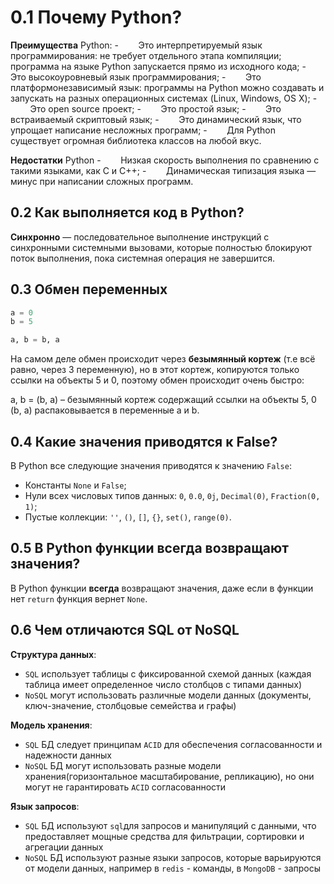 
# 0.1 Почему Python?

**Преимущества** Python:
-        Это интерпретируемый язык программирования: не требует отдельного этапа компиляции; программа на языке Python запускается прямо из исходного кода;
-        Это высокоуровневый язык программирования;
-        Это платформонезависимый язык: программы на Python можно создавать и запускать на разных операционных системах (Linux, Windows, OS X);
-        Это open source проект;
-        Это простой язык;
-        Это встраиваемый скриптовый язык;
-        Это динамический язык, что упрощает написание несложных программ;
-        Для Python существует огромная библиотека классов на любой вкус.

**Недостатки** Python
-        Низкая скорость выполнения по сравнению с такими языками, как C и C++;
-        Динамическая типизация языка — минус при написании сложных программ.

## 0.2 Как выполняется код в Python?

**Синхронно** — последовательное выполнение инструкций с синхронными системными вызовами, которые полностью блокируют поток выполнения, пока системная операция не завершится.

## 0.3 Обмен переменных

```Python
a = 0
b = 5

a, b = b, a
```

На самом деле обмен происходит через **безымянный кортеж** (т.е всё равно, через 3 переменную), но в этот кортеж, копируются только ссылки на объекты 5 и 0, поэтому обмен происходит очень быстро:

a, b = (b, a) – безымянный кортеж содержащий ссылки на объекты 5, 0 (b, a) распаковывается в переменные a и b.

## 0.4 Какие значения приводятся к False?

В Python все следующие значения приводятся к значению `False`:
- Константы `None` и `False`;
- Нули всех числовых типов данных: `0`, `0.0`, `0j`, `Decimal(0)`, `Fraction(0, 1)`;
- Пустые коллекции: `''`, `()`, `[]`, `{}`, `set()`, `range(0)`.

## 0.5 В Python функции всегда возвращают значения?

В Python функции **всегда** возвращают значения, даже если в функции нет `return` функция вернет `None`.

## 0.6 Чем отличаются SQL от NoSQL

**Структура данных**:
- `SQL` использует таблицы с фиксированной схемой данных (каждая таблица имеет определенное число столбцов с типами данных)
- `NoSQL` могут использовать различные модели данных (документы, ключ-значение, столбцовые семейства и графы)

**Модель хранения**:
- `SQL` БД следует принципам `ACID` для обеспечения согласованности и надежности данных
- `NoSQL` БД могут использовать разные модели хранения(горизонтальное масштабирование, репликацию), но они могут не гарантировать `ACID` согласованности

**Язык запросов**:
- `SQL` БД используют `sql`для запросов и манипуляций с данными, что предоставляет мощные средства для фильтрации, сортировки и агрегации данных
- `NoSQL` БД используют разные языки запросов, которые варьируются от модели данных, например в `redis` - команды, в `MongoDB` - запросы